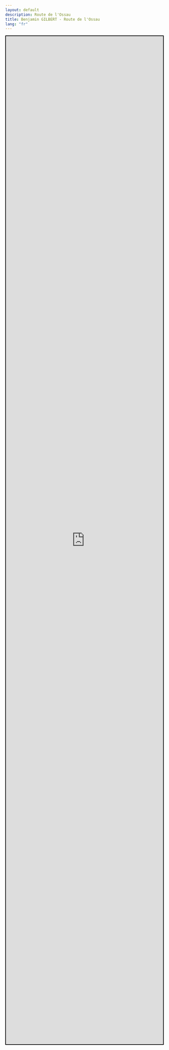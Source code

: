 ```yaml
---
layout: default
description: Route de l'Ossau
title: Benjamin GILBERT - Route de l'Ossau
lang: "fr"
---
```


<div align="center" style="height: 80vh; border: 2px solid black"><iframe src="https://footpathapp.com/routes/86FA014C-2E1C-4DCB-8B0F-A1D1010D779A?embed=1" style="width: 100%; height: 80vh; border: 0"></iframe></div>
